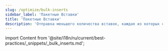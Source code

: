 ```yaml
---
slug: /optimize/bulk-inserts
sidebar_label: 'Пакетные Вставки'
title: 'Пакетные Вставки'
description: 'Отправка меньшего количества вставок, каждая из которых содержит больше данных, уменьшит количество необходимых записей.'
---
```


import Content from '@site/i18n/ru/current/best-practices/_snippets/_bulk_inserts.md';

<Content />
